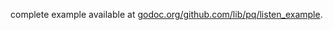 complete example available at [godoc.org/github.com/lib/pq/listen_example](godoc.org/github.com/lib/pq/listen_example).